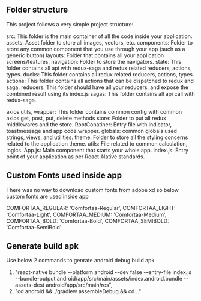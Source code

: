 ## Folder structure
This project follows a very simple project structure:

src: This folder is the main container of all the code inside your application.
assets: Asset folder to store all images, vectors, etc.
components: Folder to store any common component that you use through your app (such as a generic button)
layouts: Folder that contains all your application screens/features.
navigation: Folder to store the navigators.
state: This folder contains all api with redux-saga and redux related reducers, actions, types.
ducks: This folder contains all redux related reducers, actions, types.
actions: This folder contains all actions that can be dispatched to redux and saga.
reducers: This folder should have all your reducers, and expose the combined result using its index.js
sagas: This folder contains all api call with redux-saga.

axios utils, wrapper: This folder contains common config with common axios get, post, put, delete methods
store: Folder to put all redux middlewares and the store.
RootConatiner: Entry file with indicator, toastmessage and app code wrapper.
globals: common globals used strings, views, and utilities.
theme: Folder to store all the styling concerns related to the application theme.
utils: File related to common calculation, logics.
App.js: Main component that starts your whole app.
index.js: Entry point of your application as per React-Native standards.

## Custom Fonts used inside app

There was no way to download custom fonts from adobe xd so below custom fonts are used inside app

COMFORTAA_REGULAR: 'Comfortaa-Regular',
COMFORTAA_LIGHT: 'Comfortaa-Light',
COMFORTAA_MEDIUM: 'Comfortaa-Medium',
COMFORTAA_BOLD: 'Comfortaa-Bold',
COMFORTAA_SEMIBOLD: 'Comfortaa-SemiBold'

## Generate build apk

Use below 2 commands to genrate android debug build apk

1. "react-native bundle --platform android --dev false --entry-file index.js --bundle-output android/app/src/main/assets/index.android.bundle --assets-dest android/app/src/main/res",
2. "cd android && ./gradlew assembleDebug && cd .."
